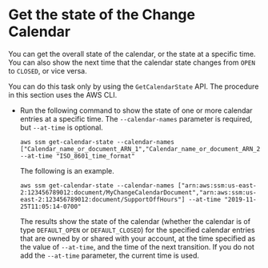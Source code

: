 # Get the state of the Change Calendar<a name="change-calendar-getstate"></a>

You can get the overall state of the calendar, or the state at a specific time\. You can also show the next time that the calendar state changes from `OPEN` to `CLOSED`, or vice versa\.

You can do this task only by using the `GetCalendarState` API\. The procedure in this section uses the AWS CLI\.
+ Run the following command to show the state of one or more calendar entries at a specific time\. The `--calendar-names` parameter is required, but `--at-time` is optional\.

  ```
  aws ssm get-calendar-state --calendar-names ["Calendar_name_or_document_ARN_1","Calendar_name_or_document_ARN_2"] --at-time "ISO_8601_time_format"
  ```

  The following is an example\.

  ```
  aws ssm get-calendar-state --calendar-names ["arn:aws:ssm:us-east-2:123456789012:document/MyChangeCalendarDocument","arn:aws:ssm:us-east-2:123456789012:document/SupportOffHours"] --at-time "2019-11-25T11:05:14-0700"
  ```

  The results show the state of the calendar \(whether the calendar is of type `DEFAULT_OPEN` or `DEFAULT_CLOSED`\) for the specified calendar entries that are owned by or shared with your account, at the time specified as the value of `--at-time`, and the time of the next transition\. If you do not add the `--at-time` parameter, the current time is used\.